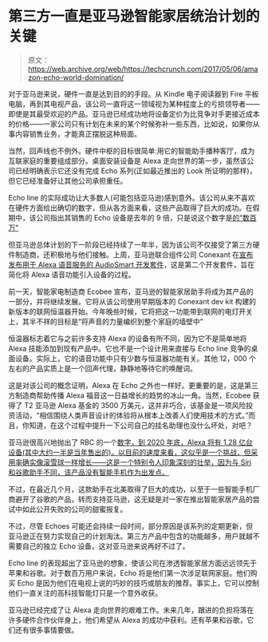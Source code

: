 # 第三方一直是亚马逊智能家居统治计划的关键 

> 原文：<https://web.archive.org/web/https://techcrunch.com/2017/05/06/amazon-echo-world-domination/>

对于亚马逊来说，硬件一直是达到目的的手段。从 Kindle 电子阅读器到 Fire 平板电脑，再到其电视产品，该公司一直将这一领域视为某种程度上的亏损领导者——即使是其最受欢迎的产品。亚马逊已经成功地将设备定价为比竞争对手更接近成本的价格——一家公司只有计划在未来的某个时候弥补一些东西，比如说，如果你从事内容销售业务，才能真正摆脱这种局面。

当然，回声线也不例外。硬件中枢的目标很简单:用它的智能助手播种客厅，成为互联家庭的重要组成部分。桌面安装设备是 Alexa 走向世界的第一步，虽然该公司已经明确表示它还没有完成 Echo 系列(正如最近推出的 Look 所证明的那样)，但它已经准备好让其他公司承担重任。

Echo line 的实际成功让大多数人(可能包括亚马逊)感到意外。该公司从来不喜欢在硬件方面给出确切的数字，但从各方面来看，这些产品取得了巨大的成功。在假期中，该公司指出其销售的 Echo 设备是去年的 9 倍，只是说这个数字是[的“数百万”](https://web.archive.org/web/20221207013510/https://beta.techcrunch.com/2016/12/27/amazon-echo-3/)

但亚马逊总体计划的下一阶段已经持续了一年半，因为该公司不仅接受了第三方硬件制造商，还积极地与他们接触。上周，亚马逊联合组件公司 Conexant 在[宣布发布用于 Alexa 语音服务的 AudioSmart 开发套件](https://web.archive.org/web/20221207013510/https://beta.techcrunch.com/2017/05/04/amazons-new-dev-kit-promises-to-bring-alexa-far-field-tech-to-more-third-party-devices/)，这是第二个开发套件，旨在简化将 Alexa 语音功能引入设备的过程。

前一天，智能家电制造商 Ecobee 宣布，亚马逊的智能家居助手将成为其产品的一部分，并将继续发展。它将从该公司使用早期版本的 Conexant dev kit 构建的新版本的联网恒温器开始。今年晚些时候，它将把这一功能带到联网的电灯开关上，其半不祥的目标是“将声音的力量编织到整个家庭的墙壁中”

恒温器标志着它与之前许多支持 Alexa 的设备有所不同，因为它不是简单地将 Alexa 技能添加到现有产品中。它也不是一个设计用来直接与 Echo line 竞争的桌面设备。实际上，它的语音功能中只有少数与恒温器功能有关。其他 12，000 个左右的产品实质上是一个回声代理，静静地等待它的唤醒词。

这是对该公司的概念证明，Alexa 在 Echo 之外也一样好。更重要的是，这是第三方制造商帮助传播 Alexa 福音这一日益增长的趋势的冰山一角。当然，Ecobee 获得了 T2 亚马逊 Alexa 基金的 3500 万美元，这并非巧合，该基金是一项风险投资活动，“相信围绕人类声音设计的体验将从根本上改善人们使用技术的方式。”而且，你知道，在这个过程中提升一下公司自己的挂名助理也没什么坏处，对吧？

亚马逊很高兴地抛出了 RBC 的一个[数字，到 2020 年底，Alexa 将有 1.28 亿台设备(其中大约一半是当年售出的)。以目前的速度来看，这似乎是一个挑战，但采用率确实像滚雪球一样增长——这是一个特别令人印象深刻的壮举，因为与 Siri 和谷歌助手不同，该产品没有智能手机作为出发点。](https://web.archive.org/web/20221207013510/http://www.cnbc.com/2017/03/10/amazon-alexa-voice-assistan-could-be-a-10-billion-mega-hit-by-2020-research.html)

不过，在最近几个月，这款助手在北美取得了巨大的成功，以至于一些智能手机厂商避开了谷歌的产品，转而支持亚马逊，这无疑是对一家在推出智能家居产品的尝试中如此公开失败的公司的甜蜜报复。

不过，尽管 Echoes 可能还会持续一段时间，部分原因是该系列的定期更新，但亚马逊正在努力实现自己的计划淘汰。第三方产品中包含的功能越多，用户就越不需要自己的独立 Echo 设备。这对亚马逊来说再好不过了。

Echo line 的表现超出了亚马逊的想象，使该公司在渗透智能家居方面远远领先于苹果和谷歌。对于数百万用户来说，Echo 将是他们第一次涉足联网家庭。他们购买 Echo 是因为他们在电视上说的巧妙的技巧或朋友的推荐。事实上，它可以控制他们一直关注的高科技智能灯只是一个意外收获。

亚马逊已经完成了让 Alexa 走向世界的艰难工作。未来几年，跟进的负担将落在许多硬件合作伙伴身上，他们希望从 Alexa 的成功中获利。还有苹果和谷歌，它们还有很多事情要做。